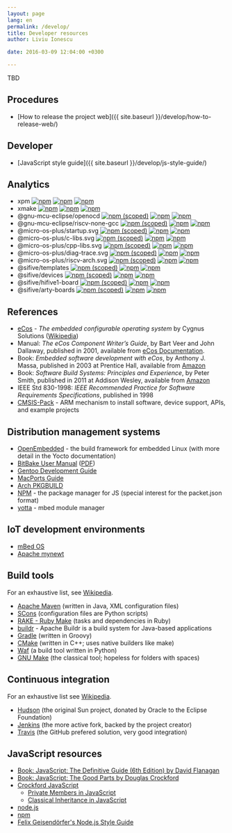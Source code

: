 ```yaml
---
layout: page
lang: en
permalink: /develop/
title: Developer resources
author: Liviu Ionescu

date: 2016-03-09 12:04:00 +0300

---
```


TBD

## Procedures

* [How to release the project web]({{ site.baseurl }}/develop/how-to-release-web/)

## Developer

* [JavaScript style guide]({{ site.baseurl }}/develop/js-style-guide/)

## Analytics

* xpm [![npm](https://img.shields.io/npm/v/xpm.svg)](https://www.npmjs.com/package/xpm) [![npm](https://img.shields.io/npm/dw/xpm.svg)](https://www.npmjs.com/package/xpm) [![npm](https://img.shields.io/npm/dt/xpm.svg)](https://www.npmjs.com/package/xpm)
* xmake [![npm](https://img.shields.io/npm/v/xmake.svg)](https://www.npmjs.com/package/xmake) [![npm](https://img.shields.io/npm/dw/xmake.svg)](https://www.npmjs.com/package/xmake) [![npm](https://img.shields.io/npm/dt/xmake.svg)](https://www.npmjs.com/package/xmake)
* @gnu-mcu-eclipse/openocd [![npm (scoped)](https://img.shields.io/npm/v/@gnu-mcu-eclipse/openocd.svg)](https://www.npmjs.com/package/@gnu-mcu-eclipse/openocd) [![npm](https://img.shields.io/npm/dw/@gnu-mcu-eclipse/openocd.svg)](https://www.npmjs.com/package/@gnu-mcu-eclipse/openocd) [![npm](https://img.shields.io/npm/dt/@gnu-mcu-eclipse/openocd.svg)](https://www.npmjs.com/package/@gnu-mcu-eclipse/openocd)
* @gnu-mcu-eclipse/riscv-none-gcc [![npm (scoped)](https://img.shields.io/npm/v/@gnu-mcu-eclipse/riscv-none-gcc.svg)](https://www.npmjs.com/package/@gnu-mcu-eclipse/riscv-none-gcc) [![npm](https://img.shields.io/npm/dw/@gnu-mcu-eclipse/riscv-none-gcc.svg)](https://www.npmjs.com/package/@gnu-mcu-eclipse/riscv-none-gcc) [![npm](https://img.shields.io/npm/dt/@gnu-mcu-eclipse/riscv-none-gcc.svg)](https://www.npmjs.com/package/@gnu-mcu-eclipse/riscv-none-gcc)
* @micro-os-plus/startup.svg [![npm (scoped)](https://img.shields.io/npm/v/@micro-os-plus/startup.svg)](https://www.npmjs.com/package/@micro-os-plus/startup) [![npm](https://img.shields.io/npm/dw/@micro-os-plus/startup.svg)](https://www.npmjs.com/package/@micro-os-plus/startup) [![npm](https://img.shields.io/npm/dt/@micro-os-plus/startup.svg)](https://www.npmjs.com/package/@micro-os-plus/startup)
* @micro-os-plus/c-libs.svg [![npm (scoped)](https://img.shields.io/npm/v/@micro-os-plus/c-libs.svg)](https://www.npmjs.com/package/@micro-os-plus/c-libs) [![npm](https://img.shields.io/npm/dw/@micro-os-plus/c-libs.svg)](https://www.npmjs.com/package/@micro-os-plus/c-libs) [![npm](https://img.shields.io/npm/dt/@micro-os-plus/c-libs.svg)](https://www.npmjs.com/package/@micro-os-plus/c-libs)
* @micro-os-plus/cpp-libs.svg [![npm (scoped)](https://img.shields.io/npm/v/@micro-os-plus/cpp-libs.svg)](https://www.npmjs.com/package/@micro-os-plus/cpp-libs) [![npm](https://img.shields.io/npm/dw/@micro-os-plus/cpp-libs.svg)](https://www.npmjs.com/package/@micro-os-plus/cpp-libs) [![npm](https://img.shields.io/npm/dt/@micro-os-plus/cpp-libs.svg)](https://www.npmjs.com/package/@micro-os-plus/cpp-libs)
* @micro-os-plus/diag-trace.svg [![npm (scoped)](https://img.shields.io/npm/v/@micro-os-plus/diag-trace.svg)](https://www.npmjs.com/package/@micro-os-plus/diag-trace) [![npm](https://img.shields.io/npm/dw/@micro-os-plus/diag-trace.svg)](https://www.npmjs.com/package/@micro-os-plus/diag-trace) [![npm](https://img.shields.io/npm/dt/@micro-os-plus/diag-trace.svg)](https://www.npmjs.com/package/@micro-os-plus/diag-trace)
* @micro-os-plus/riscv-arch.svg [![npm (scoped)](https://img.shields.io/npm/v/@micro-os-plus/riscv-arch.svg)](https://www.npmjs.com/package/@micro-os-plus/riscv-arch) [![npm](https://img.shields.io/npm/dw/@micro-os-plus/riscv-arch.svg)](https://www.npmjs.com/package/@micro-os-plus/riscv-arch) [![npm](https://img.shields.io/npm/dt/@micro-os-plus/riscv-arch.svg)](https://www.npmjs.com/package/@micro-os-plus/riscv-arch)
* @sifive/templates [![npm (scoped)](https://img.shields.io/npm/v/@sifive/templates.svg)](https://www.npmjs.com/package/@sifive/templates) [![npm](https://img.shields.io/npm/dw/@sifive/templates.svg)](https://www.npmjs.com/package/@sifive/templates) [![npm](https://img.shields.io/npm/dt/@sifive/templates.svg)](https://www.npmjs.com/package/@sifive/templates)
* @sifive/devices [![npm (scoped)](https://img.shields.io/npm/v/@sifive/devices.svg)](https://www.npmjs.com/package/@sifive/devices) [![npm](https://img.shields.io/npm/dw/@sifive/devices.svg)](https://www.npmjs.com/package/@sifive/devices) [![npm](https://img.shields.io/npm/dt/@sifive/devices.svg)](https://www.npmjs.com/package/@sifive/devices)
* @sifive/hifive1-board [![npm (scoped)](https://img.shields.io/npm/v/@sifive/hifive1-board.svg)](https://www.npmjs.com/package/@sifive/hifive1-board) [![npm](https://img.shields.io/npm/dw/@sifive/hifive1-board.svg)](https://www.npmjs.com/package/@sifive/hifive1-board) [![npm](https://img.shields.io/npm/dt/@sifive/hifive1-board.svg)](https://www.npmjs.com/package/@sifive/hifive1-board)
* @sifive/arty-boards [![npm (scoped)](https://img.shields.io/npm/v/@sifive/arty-boards.svg)](https://www.npmjs.com/package/@sifive/arty-boards) [![npm](https://img.shields.io/npm/dw/@sifive/arty-boards.svg)](https://www.npmjs.com/package/@sifive/arty-boards) [![npm](https://img.shields.io/npm/dt/@sifive/arty-boards.svg)](https://www.npmjs.com/package/@sifive/arty-boards)

## References

* [eCos](http://ecos.sourceware.org/) - _The embedded configurable operating system_ by Cygnus Solutions ([Wikipedia](http://en.wikipedia.org/wiki/ECos))
* Manual: _The eCos Component Writer’s Guide_, by Bart Veer and John Dallaway, published in 2001, available from [eCos Documentation](http://ecos.sourceware.org/docs-3.0/).
* Book: _Embedded software development with eCos_, by Anthony J. Massa, published in 2003 at Prentice Hall, available from [Amazon](http://www.amazon.com/Embedded-Software-Development-Anthony-Massa/dp/0130354732)
* Book: _Software Build Systems: Principles and Experience_, by Peter Smith, published in 2011 at Addison Wesley, available from [Amazon](http://www.amazon.com/Software-Build-Systems-Principles-Experience/dp/0321717287)
* IEEE Std 830-1998: _IEEE Recommended Practice for Software Requirements Specifications_, published in 1998
* [CMSIS-Pack](http://www.keil.com/pack/doc/CMSIS/Pack/html/index.html) - ARM mechanism to install software, device support, APIs, and example projects

## Distribution management systems

* [OpenEmbedded](http://www.openembedded.org/wiki/Main_Page) - the build framework for embedded Linux (with more detail in the Yocto documentation)
* [BitBake User Manual](http://www.yoctoproject.org/docs/current/bitbake-user-manual/bitbake-user-manual.html) ([PDF](http://www.yoctoproject.org/docs/current/bitbake-user-manual/bitbake-user-manual.pdf))
* [Gentoo Development Guide](https://devmanual.gentoo.org/index.html)
* [MacPorts Guide](https://guide.macports.org/)
* [Arch PKGBUILD](https://wiki.archlinux.org/index.php/PKGBUILD)
* [NPM](https://www.npmjs.com) - the package manager for JS (special interest for the packet.json format)
* [yotta](http://yottadocs.mbed.com) - mbed module manager

## IoT development environments

* [mBed OS](https://www.mbed.com/en/development/mbed-os/#)
* [Apache mynewt](https://mynewt.apache.org)

## Build tools

For an exhaustive list, see [Wikipedia](https://en.wikipedia.org/wiki/List_of_build_automation_software).

* [Apache Maven](https://maven.apache.org/) (written in Java, XML configuration files)
* [SCons](http://scons.org/) (configuration files are Python scripts)
* [RAKE - Ruby Make](https://github.com/ruby/rake) (tasks and dependencies in Ruby)
* [buildr](http://buildr.apache.org) - Apache Buildr is a build system for Java-based applications
* [Gradle](https://gradle.org/) (written in Groovy)
* [CMake](http://www.cmake.org/) (written in C++; uses native builders like make)
* [Waf](https://github.com/waf-project/waf) (a build tool written in Python)
* [GNU Make](https://www.gnu.org/software/make/) (the classical tool; hopeless for folders with spaces)

## Continuous integration

For an exhaustive list see [Wikipedia](https://en.wikipedia.org/wiki/Comparison_of_continuous_integration_software).

* [Hudson](http://hudson-ci.org/) (the original Sun project, donated by Oracle to the Eclipse Foundation)
* [Jenkins](http://jenkins-ci.org/) (the more active fork, backed by the project creator)
* [Travis](https://travis-ci.org) (the GitHub prefered solution, very good integration)

## JavaScript resources

* [Book: JavaScript: The Definitive Guide (6th Edition) by David Flanagan](http://www.amazon.com/JavaScript-Definitive-Guide-Activate-Guides/dp/0596805527/)
* [Book: JavaScript: The Good Parts by Douglas Crockford](http://www.amazon.com/JavaScript-Good-Parts-Douglas-Crockford/dp/0596517742/)
* [Crockford JavaScript](http://www.crockford.com/javascript/)
  - [Private Members in JavaScript](http://www.crockford.com/javascript/private.html)
  - [Classical Inheritance in JavaScript](http://javascript.crockford.com/inheritance.html)
* [node.js](https://nodejs.org/en/)
* [npm](https://www.npmjs.com/)
* [Felix Geisendörfer's Node.js Style Guide](https://github.com/felixge/node-style-guide)
